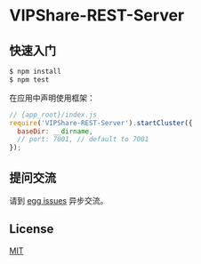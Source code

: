 # VIPShare-REST-Server



## 快速入门

```bash
$ npm install
$ npm test
```

在应用中声明使用框架：

```js
// {app_root}/index.js
require('VIPShare-REST-Server').startCluster({
  baseDir: __dirname,
  // port: 7001, // default to 7001
});

```

## 提问交流

请到 [egg issues](https://github.com/eggjs/egg/issues) 异步交流。

## License

[MIT](LICENSE)
